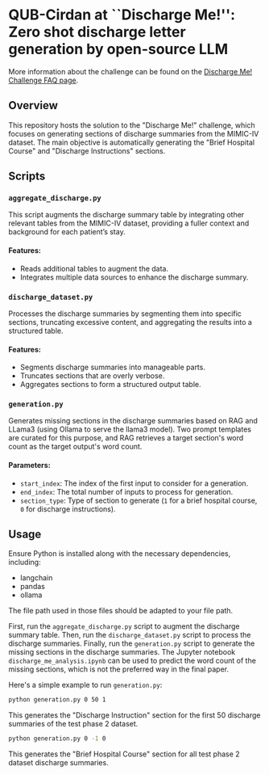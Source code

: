 # QUB-Cirdan at ``Discharge Me!'': Zero shot discharge letter generation by open-source LLM

More information about the challenge can be found on the [Discharge Me! Challenge FAQ page](https://stanford-aimi.github.io/discharge-me/#faq).

## Overview
This repository hosts the solution to the "Discharge Me!" challenge, which focuses on generating sections of discharge summaries from the MIMIC-IV dataset. The main objective is automatically generating the "Brief Hospital Course" and "Discharge Instructions" sections.

## Scripts

### `aggregate_discharge.py`
This script augments the discharge summary table by integrating other relevant tables from the MIMIC-IV dataset, providing a fuller context and background for each patient’s stay.

#### Features:
- Reads additional tables to augment the data.
- Integrates multiple data sources to enhance the discharge summary.

### `discharge_dataset.py`
Processes the discharge summaries by segmenting them into specific sections, truncating excessive content, and aggregating the results into a structured table.

#### Features:
- Segments discharge summaries into manageable parts.
- Truncates sections that are overly verbose.
- Aggregates sections to form a structured output table.

### `generation.py`
Generates missing sections in the discharge summaries based on RAG and LLama3 (using Ollama to serve the llama3 model). Two prompt templates are curated for this purpose, and RAG retrieves a target section's word count as the target output's word count.

#### Parameters:
- `start_index`: The index of the first input to consider for a generation.
- `end_index`: The total number of inputs to process for generation.
- `section_type`: Type of section to generate (`1` for a brief hospital course, `0` for discharge instructions).

## Usage
Ensure Python is installed along with the necessary dependencies, including:
- langchain
- pandas
- ollama

The file path used in those files should be adapted to your file path.


First, run the `aggregate_discharge.py` script to augment the discharge summary table. 
Then, run the `discharge_dataset.py` script to process the discharge summaries. 
Finally, run the `generation.py` script to generate the missing sections in the discharge summaries.
The Jupyter notebook `discharge_me_analysis.ipynb` can be used to predict the word count of the missing sections, which is not the preferred way in the final paper.



Here's a simple example to run `generation.py`:

```bash
python generation.py 0 50 1
```
This generates the "Discharge Instruction" section for the first 50 discharge summaries of the test phase 2 dataset.

```bash
python generation.py 0 -1 0
```
This generates the "Brief Hospital Course" section for all test phase 2 dataset discharge summaries.
